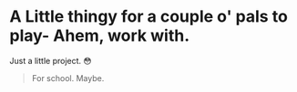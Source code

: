 # A Little thingy for a couple o' pals to play- Ahem, work with.

Just a little project. 😳
> For school. Maybe.
